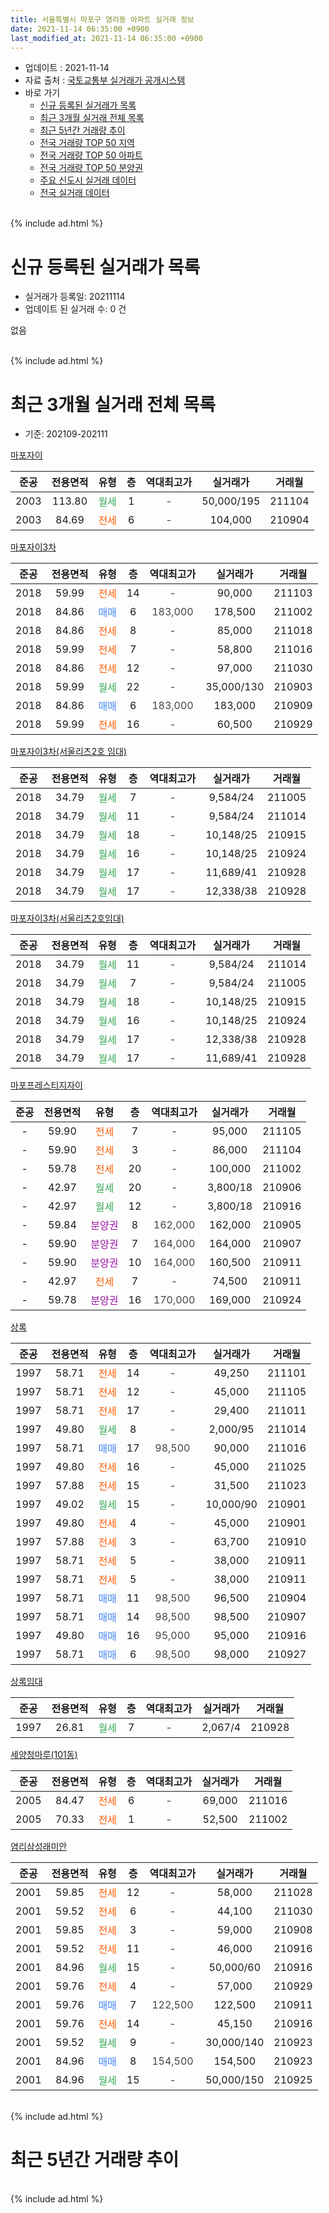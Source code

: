 ```yaml
---
title: 서울특별시 마포구 염리동 아파트 실거래 정보
date: 2021-11-14 06:35:00 +0900
last_modified_at: 2021-11-14 06:35:00 +0900
---
```


* 업데이트 : 2021-11-14
* 자료 출처 : [국토교통부 실거래가 공개시스템](http://rt.molit.go.kr)
* 바로 가기
    * [신규 등록된 실거래가 목록](#신규-등록된-실거래가-목록)
    * [최근 3개월 실거래 전체 목록](#최근-3개월-실거래-전체-목록)
    * [최근 5년간 거래량 추이](#최근-5년간-거래량-추이)
    * [전국 거래량 TOP 50 지역](https://inasie.github.io/apt-trade-info/최근-3개월-전국에서-가장-거래가-많이-발생한-지역)
    * [전국 거래량 TOP 50 아파트](https://inasie.github.io/apt-trade-info/최근-3개월-전국에서-가장-거래가-많이-발생한-아파트)
    * [전국 거래량 TOP 50 분양권](https://inasie.github.io/apt-trade-info/최근-3개월-전국에서-가장-거래가-많이-발생한-분양권)
    * [주요 신도시 실거래 데이터](https://inasie.github.io/apt-trade-info/주요-신도시)
    * [전국 실거래 데이터](https://inasie.github.io/apt-trade-info/전국)
<br>
{% include ad.html %}
<br>

# 신규 등록된 실거래가 목록
* 실거래가 등록일: 20211114
* 업데이트 된 실거래 수: 0 건

없음

<br>
{% include ad.html %}
<br>

# 최근 3개월 실거래 전체 목록
* 기준: 202109-202111


[마포자이](https://search.naver.com/search.naver?query=%EC%84%9C%EC%9A%B8%ED%8A%B9%EB%B3%84%EC%8B%9C+%EB%A7%88%ED%8F%AC%EA%B5%AC+%EC%97%BC%EB%A6%AC%EB%8F%99+%EB%A7%88%ED%8F%AC%EC%9E%90%EC%9D%B4)

|준공|전용면적|유형|층|역대최고가|실거래가|거래월|
|:---:|:---:|:---:|:---:|:---:|:---:|:---:|
|2003|113.80|<span style="color:#34a853">월세</span>|1|<span style="color:#444444">-</span>|50,000/195|211104|
|2003|84.69|<span style="color:#ff5a00">전세</span>|6|<span style="color:#444444">-</span>|104,000|210904|

[마포자이3차](https://search.naver.com/search.naver?query=%EC%84%9C%EC%9A%B8%ED%8A%B9%EB%B3%84%EC%8B%9C+%EB%A7%88%ED%8F%AC%EA%B5%AC+%EC%97%BC%EB%A6%AC%EB%8F%99+%EB%A7%88%ED%8F%AC%EC%9E%90%EC%9D%B43%EC%B0%A8)

|준공|전용면적|유형|층|역대최고가|실거래가|거래월|
|:---:|:---:|:---:|:---:|:---:|:---:|:---:|
|2018|59.99|<span style="color:#ff5a00">전세</span>|14|<span style="color:#444444">-</span>|90,000|211103|
|2018|84.86|<span style="color:#4285f3">매매</span>|6|<span style="color:#444444">183,000</span>|178,500|211002|
|2018|84.86|<span style="color:#ff5a00">전세</span>|8|<span style="color:#444444">-</span>|85,000|211018|
|2018|59.99|<span style="color:#ff5a00">전세</span>|7|<span style="color:#444444">-</span>|58,800|211016|
|2018|84.86|<span style="color:#ff5a00">전세</span>|12|<span style="color:#444444">-</span>|97,000|211030|
|2018|59.99|<span style="color:#34a853">월세</span>|22|<span style="color:#444444">-</span>|35,000/130|210903|
|2018|84.86|<span style="color:#4285f3">매매</span>|6|<span style="color:#444444">183,000</span>|183,000|210909|
|2018|59.99|<span style="color:#ff5a00">전세</span>|16|<span style="color:#444444">-</span>|60,500|210929|

[마포자이3차(서울리츠2호 임대)](https://search.naver.com/search.naver?query=%EC%84%9C%EC%9A%B8%ED%8A%B9%EB%B3%84%EC%8B%9C+%EB%A7%88%ED%8F%AC%EA%B5%AC+%EC%97%BC%EB%A6%AC%EB%8F%99+%EB%A7%88%ED%8F%AC%EC%9E%90%EC%9D%B43%EC%B0%A8%28%EC%84%9C%EC%9A%B8%EB%A6%AC%EC%B8%A02%ED%98%B8+%EC%9E%84%EB%8C%80%29)

|준공|전용면적|유형|층|역대최고가|실거래가|거래월|
|:---:|:---:|:---:|:---:|:---:|:---:|:---:|
|2018|34.79|<span style="color:#34a853">월세</span>|7|<span style="color:#444444">-</span>|9,584/24|211005|
|2018|34.79|<span style="color:#34a853">월세</span>|11|<span style="color:#444444">-</span>|9,584/24|211014|
|2018|34.79|<span style="color:#34a853">월세</span>|18|<span style="color:#444444">-</span>|10,148/25|210915|
|2018|34.79|<span style="color:#34a853">월세</span>|16|<span style="color:#444444">-</span>|10,148/25|210924|
|2018|34.79|<span style="color:#34a853">월세</span>|17|<span style="color:#444444">-</span>|11,689/41|210928|
|2018|34.79|<span style="color:#34a853">월세</span>|17|<span style="color:#444444">-</span>|12,338/38|210928|

[마포자이3차(서울리츠2호임대)](https://search.naver.com/search.naver?query=%EC%84%9C%EC%9A%B8%ED%8A%B9%EB%B3%84%EC%8B%9C+%EB%A7%88%ED%8F%AC%EA%B5%AC+%EC%97%BC%EB%A6%AC%EB%8F%99+%EB%A7%88%ED%8F%AC%EC%9E%90%EC%9D%B43%EC%B0%A8%28%EC%84%9C%EC%9A%B8%EB%A6%AC%EC%B8%A02%ED%98%B8%EC%9E%84%EB%8C%80%29)

|준공|전용면적|유형|층|역대최고가|실거래가|거래월|
|:---:|:---:|:---:|:---:|:---:|:---:|:---:|
|2018|34.79|<span style="color:#34a853">월세</span>|11|<span style="color:#444444">-</span>|9,584/24|211014|
|2018|34.79|<span style="color:#34a853">월세</span>|7|<span style="color:#444444">-</span>|9,584/24|211005|
|2018|34.79|<span style="color:#34a853">월세</span>|18|<span style="color:#444444">-</span>|10,148/25|210915|
|2018|34.79|<span style="color:#34a853">월세</span>|16|<span style="color:#444444">-</span>|10,148/25|210924|
|2018|34.79|<span style="color:#34a853">월세</span>|17|<span style="color:#444444">-</span>|12,338/38|210928|
|2018|34.79|<span style="color:#34a853">월세</span>|17|<span style="color:#444444">-</span>|11,689/41|210928|

[마포프레스티지자이](https://search.naver.com/search.naver?query=%EC%84%9C%EC%9A%B8%ED%8A%B9%EB%B3%84%EC%8B%9C+%EB%A7%88%ED%8F%AC%EA%B5%AC+%EC%97%BC%EB%A6%AC%EB%8F%99+%EB%A7%88%ED%8F%AC%ED%94%84%EB%A0%88%EC%8A%A4%ED%8B%B0%EC%A7%80%EC%9E%90%EC%9D%B4)

|준공|전용면적|유형|층|역대최고가|실거래가|거래월|
|:---:|:---:|:---:|:---:|:---:|:---:|:---:|
|-|59.90|<span style="color:#ff5a00">전세</span>|7|<span style="color:#444444">-</span>|95,000|211105|
|-|59.90|<span style="color:#ff5a00">전세</span>|3|<span style="color:#444444">-</span>|86,000|211104|
|-|59.78|<span style="color:#ff5a00">전세</span>|20|<span style="color:#444444">-</span>|100,000|211002|
|-|42.97|<span style="color:#34a853">월세</span>|20|<span style="color:#444444">-</span>|3,800/18|210906|
|-|42.97|<span style="color:#34a853">월세</span>|12|<span style="color:#444444">-</span>|3,800/18|210916|
|-|59.84|<span style="color:#9C11A5">분양권</span>|8|<span style="color:#444444">162,000</span>|162,000|210905|
|-|59.90|<span style="color:#9C11A5">분양권</span>|7|<span style="color:#444444">164,000</span>|164,000|210907|
|-|59.90|<span style="color:#9C11A5">분양권</span>|10|<span style="color:#444444">164,000</span>|160,500|210911|
|-|42.97|<span style="color:#ff5a00">전세</span>|7|<span style="color:#444444">-</span>|74,500|210911|
|-|59.78|<span style="color:#9C11A5">분양권</span>|16|<span style="color:#444444">170,000</span>|169,000|210924|

[상록](https://search.naver.com/search.naver?query=%EC%84%9C%EC%9A%B8%ED%8A%B9%EB%B3%84%EC%8B%9C+%EB%A7%88%ED%8F%AC%EA%B5%AC+%EC%97%BC%EB%A6%AC%EB%8F%99+%EC%83%81%EB%A1%9D)

|준공|전용면적|유형|층|역대최고가|실거래가|거래월|
|:---:|:---:|:---:|:---:|:---:|:---:|:---:|
|1997|58.71|<span style="color:#ff5a00">전세</span>|14|<span style="color:#444444">-</span>|49,250|211101|
|1997|58.71|<span style="color:#ff5a00">전세</span>|12|<span style="color:#444444">-</span>|45,000|211105|
|1997|58.71|<span style="color:#ff5a00">전세</span>|17|<span style="color:#444444">-</span>|29,400|211011|
|1997|49.80|<span style="color:#34a853">월세</span>|8|<span style="color:#444444">-</span>|2,000/95|211014|
|1997|58.71|<span style="color:#4285f3">매매</span>|17|<span style="color:#444444">98,500</span>|90,000|211016|
|1997|49.80|<span style="color:#ff5a00">전세</span>|16|<span style="color:#444444">-</span>|45,000|211025|
|1997|57.88|<span style="color:#ff5a00">전세</span>|15|<span style="color:#444444">-</span>|31,500|211023|
|1997|49.02|<span style="color:#34a853">월세</span>|15|<span style="color:#444444">-</span>|10,000/90|210901|
|1997|49.80|<span style="color:#ff5a00">전세</span>|4|<span style="color:#444444">-</span>|45,000|210901|
|1997|57.88|<span style="color:#ff5a00">전세</span>|3|<span style="color:#444444">-</span>|63,700|210910|
|1997|58.71|<span style="color:#ff5a00">전세</span>|5|<span style="color:#444444">-</span>|38,000|210911|
|1997|58.71|<span style="color:#ff5a00">전세</span>|5|<span style="color:#444444">-</span>|38,000|210911|
|1997|58.71|<span style="color:#4285f3">매매</span>|11|<span style="color:#444444">98,500</span>|96,500|210904|
|1997|58.71|<span style="color:#4285f3">매매</span>|14|<span style="color:#444444">98,500</span>|98,500|210907|
|1997|49.80|<span style="color:#4285f3">매매</span>|16|<span style="color:#444444">95,000</span>|95,000|210916|
|1997|58.71|<span style="color:#4285f3">매매</span>|6|<span style="color:#444444">98,500</span>|98,000|210927|


<script async src="//pagead2.googlesyndication.com/pagead/js/adsbygoogle.js"></script>
<!-- 기본 -->
<ins class="adsbygoogle"
     style="display:block"
     data-ad-client="ca-pub-2446590836940007"
     data-ad-slot="1659523306"
     data-ad-format="auto"
     data-full-width-responsive="true"></ins>
<script>
(adsbygoogle = window.adsbygoogle || []).push({});
</script>


[상록임대](https://search.naver.com/search.naver?query=%EC%84%9C%EC%9A%B8%ED%8A%B9%EB%B3%84%EC%8B%9C+%EB%A7%88%ED%8F%AC%EA%B5%AC+%EC%97%BC%EB%A6%AC%EB%8F%99+%EC%83%81%EB%A1%9D%EC%9E%84%EB%8C%80)

|준공|전용면적|유형|층|역대최고가|실거래가|거래월|
|:---:|:---:|:---:|:---:|:---:|:---:|:---:|
|1997|26.81|<span style="color:#34a853">월세</span>|7|<span style="color:#444444">-</span>|2,067/4|210928|

[세양청마루(101동)](https://search.naver.com/search.naver?query=%EC%84%9C%EC%9A%B8%ED%8A%B9%EB%B3%84%EC%8B%9C+%EB%A7%88%ED%8F%AC%EA%B5%AC+%EC%97%BC%EB%A6%AC%EB%8F%99+%EC%84%B8%EC%96%91%EC%B2%AD%EB%A7%88%EB%A3%A8%28101%EB%8F%99%29)

|준공|전용면적|유형|층|역대최고가|실거래가|거래월|
|:---:|:---:|:---:|:---:|:---:|:---:|:---:|
|2005|84.47|<span style="color:#ff5a00">전세</span>|6|<span style="color:#444444">-</span>|69,000|211016|
|2005|70.33|<span style="color:#ff5a00">전세</span>|1|<span style="color:#444444">-</span>|52,500|211002|

[염리삼성래미안](https://search.naver.com/search.naver?query=%EC%84%9C%EC%9A%B8%ED%8A%B9%EB%B3%84%EC%8B%9C+%EB%A7%88%ED%8F%AC%EA%B5%AC+%EC%97%BC%EB%A6%AC%EB%8F%99+%EC%97%BC%EB%A6%AC%EC%82%BC%EC%84%B1%EB%9E%98%EB%AF%B8%EC%95%88)

|준공|전용면적|유형|층|역대최고가|실거래가|거래월|
|:---:|:---:|:---:|:---:|:---:|:---:|:---:|
|2001|59.85|<span style="color:#ff5a00">전세</span>|12|<span style="color:#444444">-</span>|58,000|211028|
|2001|59.52|<span style="color:#ff5a00">전세</span>|6|<span style="color:#444444">-</span>|44,100|211030|
|2001|59.85|<span style="color:#ff5a00">전세</span>|3|<span style="color:#444444">-</span>|59,000|210908|
|2001|59.52|<span style="color:#ff5a00">전세</span>|11|<span style="color:#444444">-</span>|46,000|210916|
|2001|84.96|<span style="color:#34a853">월세</span>|15|<span style="color:#444444">-</span>|50,000/60|210916|
|2001|59.76|<span style="color:#ff5a00">전세</span>|4|<span style="color:#444444">-</span>|57,000|210929|
|2001|59.76|<span style="color:#4285f3">매매</span>|7|<span style="color:#444444">122,500</span>|122,500|210911|
|2001|59.76|<span style="color:#ff5a00">전세</span>|14|<span style="color:#444444">-</span>|45,150|210916|
|2001|59.52|<span style="color:#34a853">월세</span>|9|<span style="color:#444444">-</span>|30,000/140|210923|
|2001|84.96|<span style="color:#4285f3">매매</span>|8|<span style="color:#444444">154,500</span>|154,500|210923|
|2001|84.96|<span style="color:#34a853">월세</span>|15|<span style="color:#444444">-</span>|50,000/150|210925|


<br>
{% include ad.html %}
<br>

# 최근 5년간 거래량 추이


<div style="width:100%;">
    <canvas id="deal_progress" height="200"></canvas>
</div>

<script>
new Chart(document.getElementById("deal_progress"), {
    type: 'line',
    data: {
        labels: ['201611','201612','201701','201702','201703','201704','201705','201706','201707','201708','201709','201710','201711','201712','201801','201802','201803','201804','201805','201806','201807','201808','201809','201810','201811','201812','201901','201902','201903','201904','201905','201906','201907','201908','201909','201910','201911','201912','202001','202002','202003','202004','202005','202006','202007','202008','202009','202010','202011','202012','202101','202102','202103','202104','202105','202106','202107','202108','202109','202110','202111'],
        datasets: [{
            label: '매매',
            pointRadius: 1,
            data: [11, 11, 10, 12, 16, 11, 12, 19, 10, 10, 9, 6, 14, 13, 20, 23, 13, 12, 9, 11, 32, 26, 11, 2, 1, 3, 2, 1, 3, 9, 8, 20, 18, 27, 9, 31, 23, 10, 4, 5, 10, 4, 3, 17, 13, 16, 17, 10, 10, 18, 18, 8, 7, 18, 20, 5, 8, 13, 11, 2, 0],
            borderColor: "rgba(255, 201, 14, 1)",
            backgroundColor: "rgba(255, 201, 14, 0.5)",
            fill: false,
            lineTension: 0
        },{
            label: '전월세',
            pointRadius: 1,
            data: [22, 20, 13, 20, 17, 17, 14, 12, 13, 10, 16, 18, 17, 22, 19, 21, 23, 13, 21, 8, 26, 37, 42, 46, 53, 44, 22, 23, 20, 13, 16, 14, 17, 14, 9, 28, 23, 15, 25, 25, 16, 13, 16, 20, 23, 36, 38, 40, 32, 30, 15, 11, 54, 149, 135, 92, 35, 31, 27, 16, 6],
            borderColor: "rgba(0, 141, 185, 1)",
            backgroundColor: "rgba(0, 141, 185, 0.5)",
            fill: false,
            lineTension: 0
        }
        ]
    },
    options: {
        responsive: true,
        title: {
            display: false
        },
        tooltips: {
            mode: 'index',
            intersect: false
        },
        hover: {
            mode: 'nearest',
            intersect: true
        },
        scales: {
            xAxes: [{
                display: true,
                scaleLabel: {
                    display: true,
                    labelString: '년/월'
                }
            }],
            yAxes: [{
                display: true,
                ticks: {
                    suggestedMin: 0,
                },
                scaleLabel: {
                    display: true,
                    labelString: '실거래 수'
                }
            }]
        }
    }
});

</script>


<br>
{% include ad.html %}
<br>

